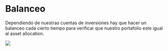 # Balanceo

Dependiendo de nuestras cuentas de inversiones hay que hacer un balanceo cada cierto tiempo para verificar que nuestro portafolio este igual al asset allocation.

<img src="https://images.unsplash.com/photo-1587740896339-96a76170508d?ixlib=rb-1.2.1&ixid=MnwxMjA3fDB8MHxwaG90by1wYWdlfHx8fGVufDB8fHx8&auto=format&fit=crop&w=771&q=80" class="h-20rem">